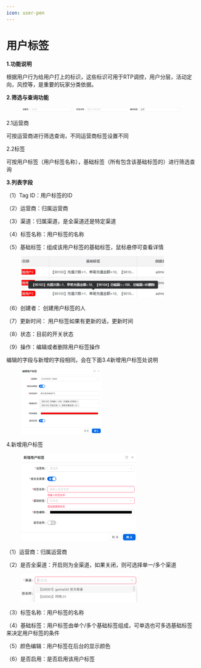 ```yaml
---
icon: user-pen
---
```


# 用户标签

**1.功能说明**

根据用户行为给用户打上的标识，这些标识可用于RTP调控，用户分层，活动定向，风控等，是重要的玩家分类依据。

**2.筛选与查询功能**

<figure><img src="../../.gitbook/assets/image (169).png" alt=""><figcaption></figcaption></figure>

2.1运营商

可按运营商进行筛选查询，不同运营商标签设置不同

2.2标签

可按用户标签（用户标签名称），基础标签（所有包含该基础标签的）进行筛选查询

**3.列表字段**

（1）Tag ID：用户标签的ID

（2）运营商：归属运营商

（3）渠道：归属渠道，是全渠道还是特定渠道

（4）标签名称：用户标签的名称

（5）基础标签：组成该用户标签的基础标签，鼠标悬停可查看详情

<div align="left"><figure><img src="../../.gitbook/assets/image (170).png" alt="" width="375"><figcaption></figcaption></figure></div>

（6）创建者： 创建用户标签的人

（7）更新时间： 用户标签如果有更新的话，更新时间

（8）状态：目前的开关状态

（9）操作：编辑或者删除用户标签操作

编辑的字段与新增的字段相同，会在下面3.4新增用户标签处说明

<div align="left"><figure><img src="../../.gitbook/assets/image (171).png" alt="" width="210"><figcaption></figcaption></figure></div>

4.新增用户标签

<div align="left"><figure><img src="../../.gitbook/assets/image (172).png" alt="" width="302"><figcaption></figcaption></figure></div>

（1）运营商：归属运营商

（2）是否全渠道：开启则为全渠道，如果关闭，则可选择单一/多个渠道

<div align="left"><figure><img src="../../.gitbook/assets/image (173).png" alt="" width="305"><figcaption></figcaption></figure></div>

（3）标签名称：用户标签的名称

（4）基础标签：用户标签由单个/多个基础标签组成，可单选也可多选基础标签来决定用户标签的条件

（5）颜色编辑：用户标签在后台的显示颜色

（6）是否启用：是否启用该用户标签
